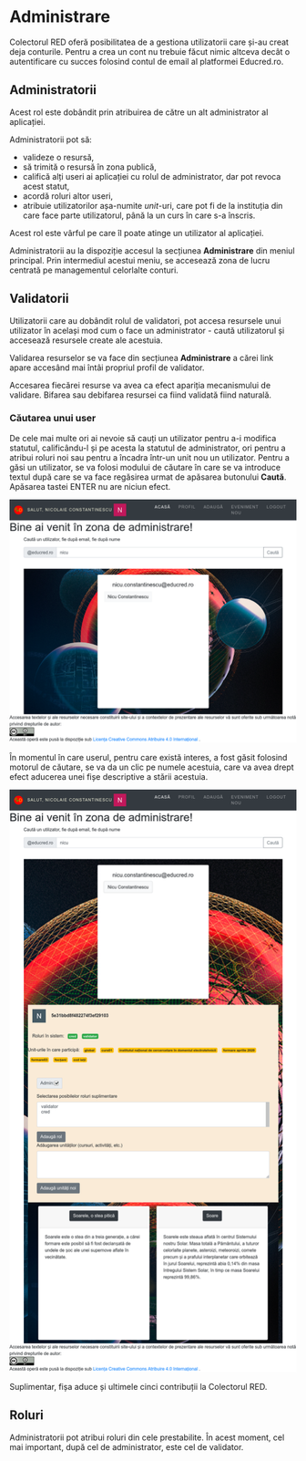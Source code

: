# Administrare

Colectorul RED oferă posibilitatea de a gestiona utilizatorii care și-au creat deja conturile.
Pentru a crea un cont nu trebuie făcut nimic altceva decât o autentificare cu succes folosind contul de email al platformei Educred.ro.

## Administratorii

Acest rol este dobândit prin atribuirea de către un alt administrator al aplicației.

Administratorii pot să:

- valideze o resursă,
- să trimită o resursă în zona publică,
- califică alți useri ai aplicației cu rolul de administrator, dar pot revoca acest statut,
- acordă roluri altor useri,
- atribuie utilizatorilor așa-numite *unit*-uri, care pot fi de la instituția din care face parte utilizatorul, până la un curs în care s-a înscris.

Acest rol este vârful pe care îl poate atinge un utilizator al aplicației.

Administratorii au la dispoziție accesul la secțiunea **Administrare** din meniul principal. Prin intermediul acestui meniu, se accesează zona de lucru centrată pe managementul celorlalte conturi.

## Validatorii

Utilizatorii care au dobândit rolul de validatori, pot accesa resursele unui utilizator în același mod cum o face un administrator - caută utilizatorul și accesează resursele create ale acestuia.

Validarea resurselor se va face din secțiunea **Administrare** a cărei link apare accesând mai întâi propriul profil de validator.

Accesarea fiecărei resurse va avea ca efect apariția mecanismului de validare. Bifarea sau debifarea resursei ca fiind validată fiind naturală.

### Căutarea unui user

De cele mai multe ori ai nevoie să cauți un utilizator pentru a-i modifica statutul, calificându-l și pe acesta la statutul de administrator, ori pentru a atribui roluri noi sau pentru a încadra într-un unit nou un utilizator. Pentru a găsi un utilizator, se va folosi modului de căutare în care se va introduce textul după care se va face regăsirea urmat de apăsarea butonului **Caută**. Apăsarea tastei ENTER nu are niciun efect.

![](img/administrare/CautareUser.png)

În momentul în care userul, pentru care există interes, a fost găsit folosind motorul de căutare, se va da un clic pe numele acestuia, care va avea drept efect aducerea unei fișe descriptive a stării acestuia.

![](img/administrare/DetaliiUserGasit.png)

Suplimentar, fișa aduce și ultimele cinci contribuții la Colectorul RED.

## Roluri

Administratorii pot atribui roluri din cele prestabilite. În acest moment, cel mai important, după cel de administrator, este cel de validator.